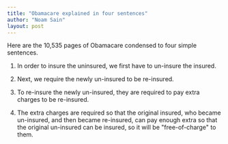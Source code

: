 ```yaml
---
title: "Obamacare explained in four sentences"
author: "Noam Sain"
layout: post
---
```


Here are the 10,535 pages of Obamacare condensed to four simple sentences.

1. In order to insure the uninsured, we first have to un-insure the insured.

2. Next, we require the newly un-insured to be re-insured.

3. To re-insure the newly un-insured, they are required to pay extra charges to be re-insured.

4. The extra charges are required so that the original insured, who became un-insured, and then became re-insured, can pay enough extra so that the original un-insured can be insured, so it will be "free-of-charge" to them.
